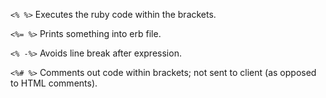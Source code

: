```<% %>```
Executes the ruby code within the brackets.

```<%= %>```
Prints something into erb file.

```<% -%>```
Avoids line break after expression.

```<%# %>```
Comments out code within brackets; not sent to client (as opposed to HTML comments).
